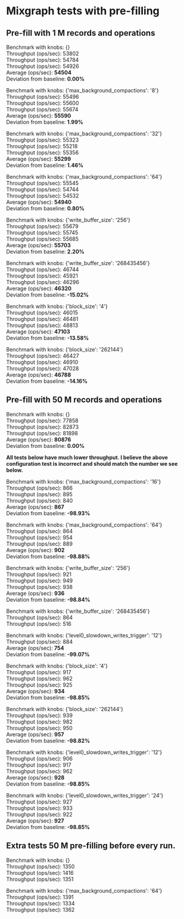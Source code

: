 # Mixgraph tests with pre-filling

## Pre-fill with 1 M records and operations

Benchmark with knobs: {}  
Throughput (ops/sec): 53802  
Throughput (ops/sec): 54784  
Throughput (ops/sec): 54926  
Average (ops/sec): **54504**  
Deviation from baseline: **0.00%**  

Benchmark with knobs: {'max_background_compactions': '8'}  
Throughput (ops/sec): 55496  
Throughput (ops/sec): 55600  
Throughput (ops/sec): 55674  
Average (ops/sec): **55590**  
Deviation from baseline: **1.99%**   

Benchmark with knobs: {'max_background_compactions': '32'}  
Throughput (ops/sec): 55323  
Throughput (ops/sec): 55218  
Throughput (ops/sec): 55356  
Average (ops/sec): **55299**  
Deviation from baseline: **1.46%**  

Benchmark with knobs: {'max_background_compactions': '64'}  
Throughput (ops/sec): 55545  
Throughput (ops/sec): 54744  
Throughput (ops/sec): 54532  
Average (ops/sec): **54940**  
Deviation from baseline: **0.80%**  

Benchmark with knobs: {'write_buffer_size': '256'}  
Throughput (ops/sec): 55679  
Throughput (ops/sec): 55745  
Throughput (ops/sec): 55685  
Average (ops/sec): **55703**  
Deviation from baseline: **2.20%**  

Benchmark with knobs: {'write_buffer_size': '268435456'}  
Throughput (ops/sec): 46744  
Throughput (ops/sec): 45921  
Throughput (ops/sec): 46296  
Average (ops/sec): **46320**  
Deviation from baseline: **-15.02%**  

Benchmark with knobs: {'block_size': '4'}  
Throughput (ops/sec): 46015  
Throughput (ops/sec): 46481  
Throughput (ops/sec): 48813  
Average (ops/sec): **47103**  
Deviation from baseline: **-13.58%**  

Benchmark with knobs: {'block_size': '262144'}  
Throughput (ops/sec): 46427  
Throughput (ops/sec): 46910  
Throughput (ops/sec): 47028  
Average (ops/sec): **46788**  
Deviation from baseline: **-14.16%**  

## Pre-fill with 50 M records and operations  

Benchmark with knobs: {}  
Throughput (ops/sec): 77858  
Throughput (ops/sec): 82873  
Throughput (ops/sec): 81898  
Average (ops/sec): **80876**  
Deviation from baseline: **0.00%**  

**All tests below have much lower throughput. I believe the above configuration test is incorrect and should match the number we see below.**

Benchmark with knobs: {'max_background_compactions': '16'}  
Throughput (ops/sec): 866  
Throughput (ops/sec): 895  
Throughput (ops/sec): 840  
Average (ops/sec): **867**  
Deviation from baseline: **-98.93%**  

Benchmark with knobs: {'max_background_compactions': '64'}  
Throughput (ops/sec): 864  
Throughput (ops/sec): 954  
Throughput (ops/sec): 889  
Average (ops/sec): **902**  
Deviation from baseline: **-98.88%**  

Benchmark with knobs: {'write_buffer_size': '256'}  
Throughput (ops/sec): 921  
Throughput (ops/sec): 949  
Throughput (ops/sec): 938  
Average (ops/sec): **936**  
Deviation from baseline: **-98.84%**  

Benchmark with knobs: {'write_buffer_size': '268435456'}  
Throughput (ops/sec): 864  
Throughput (ops/sec): 516  

Benchmark with knobs: {'level0_slowdown_writes_trigger': '12'}  
Throughput (ops/sec): 884  
Average (ops/sec): **754**  
Deviation from baseline: **-99.07%**  

Benchmark with knobs: {'block_size': '4'}  
Throughput (ops/sec): 917  
Throughput (ops/sec): 962  
Throughput (ops/sec): 925  
Average (ops/sec): **934**  
Deviation from baseline: **-98.85%**  

Benchmark with knobs: {'block_size': '262144'}  
Throughput (ops/sec): 939  
Throughput (ops/sec): 982  
Throughput (ops/sec): 950  
Average (ops/sec): **957**  
Deviation from baseline: **-98.82%**  

Benchmark with knobs: {'level0_slowdown_writes_trigger': '12'}  
Throughput (ops/sec): 906  
Throughput (ops/sec): 917  
Throughput (ops/sec): 962  
Average (ops/sec): **928**  
Deviation from baseline: **-98.85%**  

Benchmark with knobs: {'level0_slowdown_writes_trigger': '24'}  
Throughput (ops/sec): 927  
Throughput (ops/sec): 933  
Throughput (ops/sec): 922  
Average (ops/sec): **927**  
Deviation from baseline: **-98.85%**  

## Extra tests 50 M pre-filling before every run.

Benchmark with knobs: {}  
Throughput (ops/sec): 1350  
Throughput (ops/sec): 1416  
Throughput (ops/sec): 1351  

Benchmark with knobs: {'max_background_compactions': '64'}  
Throughput (ops/sec): 1391  
Throughput (ops/sec): 1334  
Throughput (ops/sec): 1362  